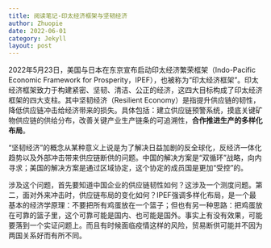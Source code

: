```yaml
---
title: 阅读笔记-印太经济框架与坚韧经济
author: Zhuopie
date: 2022-06-01
category: Jekyll
layout: post
---
```


2022年5月23日，美国与日本在东京宣布启动印太经济繁荣框架（Indo-Pacific Economic Framework for Prosperity，IPEF），也被称为“印太经济框架”。印太经济框架致力于构建紧密、坚韧、清洁、公正的经济，这四大目标构成了印太经济框架的四大支柱。其中坚韧经济（Resilient Economy）是指提升供应链的韧性，降低供应链冲击给经济带来的损失。具体包括：建立供应链预警系统，摸底关键矿物供应链的供给分布，改善关键产业生产链条的可追溯性，**合作推进生产的多样化布局**。

“坚韧经济”的概念从某种意义上说是为了解决日益加剧的反全球化，反经济一体化趋势以及外部冲击带来供应链断供的问题。中国的解决方案是“双循环”战略，向内寻求；美国的解决方案是通过区域协定，这个协定的成员国是更加“受控”的。

涉及这个问题，首先要知道中国企业的供应链韧性如何？这涉及一个测度问题。第二，面对外来冲击时，供应链布局的变化如何？IPEF强调多样化布局，是一个最基本的经济学原理：不要把所有鸡蛋放在一个篮子；但也有另一种思路：把鸡蛋放在可靠的篮子里，这个可靠可能是国内、也可能是国外。事实上有没有效果，可能要落到一个实证问题上。而且有时候面临疫情这样的风险，贸易断供可能并不因为两国关系好而有所不同。
